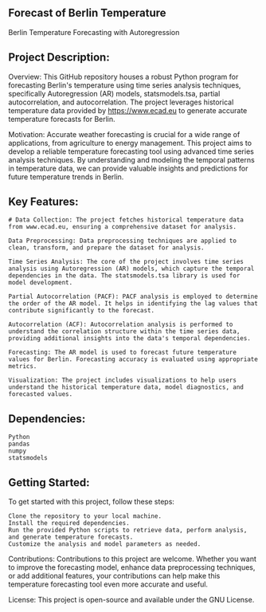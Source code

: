 ## Forecast of Berlin Temperature
Berlin Temperature Forecasting with Autoregression

## Project Description:
Overview:
This GitHub repository houses a robust Python program for forecasting Berlin's temperature using time series analysis techniques, specifically Autoregression (AR) models, statsmodels.tsa, partial autocorrelation, and autocorrelation. The project leverages historical temperature data provided by https://www.ecad.eu to generate accurate temperature forecasts for Berlin.

Motivation:
Accurate weather forecasting is crucial for a wide range of applications, from agriculture to energy management. This project aims to develop a reliable temperature forecasting tool using advanced time series analysis techniques. By understanding and modeling the temporal patterns in temperature data, we can provide valuable insights and predictions for future temperature trends in Berlin.

## Key Features:

    # Data Collection: The project fetches historical temperature data from www.ecad.eu, ensuring a comprehensive dataset for analysis.

    Data Preprocessing: Data preprocessing techniques are applied to clean, transform, and prepare the dataset for analysis.

    Time Series Analysis: The core of the project involves time series analysis using Autoregression (AR) models, which capture the temporal dependencies in the data. The statsmodels.tsa library is used for model development.

    Partial Autocorrelation (PACF): PACF analysis is employed to determine the order of the AR model. It helps in identifying the lag values that contribute significantly to the forecast.

    Autocorrelation (ACF): Autocorrelation analysis is performed to understand the correlation structure within the time series data, providing additional insights into the data's temporal dependencies.

    Forecasting: The AR model is used to forecast future temperature values for Berlin. Forecasting accuracy is evaluated using appropriate metrics.

    Visualization: The project includes visualizations to help users understand the historical temperature data, model diagnostics, and forecasted values.

## Dependencies:

    Python
    pandas
    numpy
    statsmodels
    

## Getting Started:
To get started with this project, follow these steps:

    Clone the repository to your local machine.
    Install the required dependencies.
    Run the provided Python scripts to retrieve data, perform analysis, and generate temperature forecasts.
    Customize the analysis and model parameters as needed.

Contributions:
Contributions to this project are welcome. Whether you want to improve the forecasting model, enhance data preprocessing techniques, or add additional features, your contributions can help make this temperature forecasting tool even more accurate and useful.

License:
This project is open-source and available under the GNU License. 
